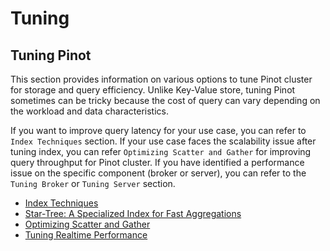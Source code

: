 # Tuning

## Tuning Pinot

This section provides information on various options to tune Pinot cluster for storage and query efficiency. Unlike Key-Value store, tuning Pinot sometimes can be tricky because the cost of query can vary depending on the workload and data characteristics.

If you want to improve query latency for your use case, you can refer to `Index Techniques` section. If your use case faces the scalability issue after tuning index, you can refer `Optimizing Scatter and Gather` for improving query throughput for Pinot cluster. If you have identified a performance issue on the specific component \(broker or server\), you can refer to the `Tuning Broker` or `Tuning Server` section.

* [Index Techniques](../../../basics/indexing/)
* [Star-Tree: A Specialized Index for Fast Aggregations](../../../basics/indexing/star-tree-index.md)
* [Optimizing Scatter and Gather](https://pinot.readthedocs.io/en/latest/tuning_scatter_and_gather.html)
* [Tuning Realtime Performance](https://pinot.readthedocs.io/en/latest/tuning_realtime_performance.html) 



